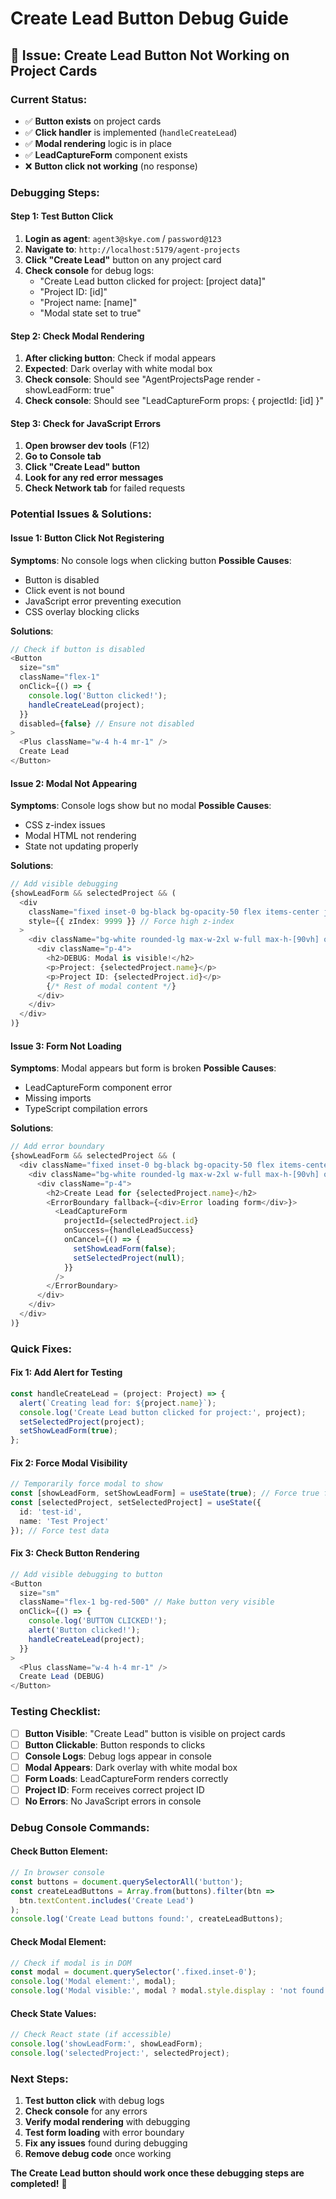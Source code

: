 # Create Lead Button Debug Guide

## 🚨 Issue: Create Lead Button Not Working on Project Cards

### **Current Status:**
- ✅ **Button exists** on project cards
- ✅ **Click handler** is implemented (`handleCreateLead`)
- ✅ **Modal rendering** logic is in place
- ✅ **LeadCaptureForm** component exists
- ❌ **Button click not working** (no response)

### **Debugging Steps:**

#### **Step 1: Test Button Click**
1. **Login as agent**: `agent3@skye.com` / `password@123`
2. **Navigate to**: `http://localhost:5179/agent-projects`
3. **Click "Create Lead"** button on any project card
4. **Check console** for debug logs:
   - "Create Lead button clicked for project: [project data]"
   - "Project ID: [id]"
   - "Project name: [name]"
   - "Modal state set to true"

#### **Step 2: Check Modal Rendering**
1. **After clicking button**: Check if modal appears
2. **Expected**: Dark overlay with white modal box
3. **Check console**: Should see "AgentProjectsPage render - showLeadForm: true"
4. **Check console**: Should see "LeadCaptureForm props: { projectId: [id] }"

#### **Step 3: Check for JavaScript Errors**
1. **Open browser dev tools** (F12)
2. **Go to Console tab**
3. **Click "Create Lead" button**
4. **Look for any red error messages**
5. **Check Network tab** for failed requests

### **Potential Issues & Solutions:**

#### **Issue 1: Button Click Not Registering**
**Symptoms**: No console logs when clicking button
**Possible Causes**:
- Button is disabled
- Click event is not bound
- JavaScript error preventing execution
- CSS overlay blocking clicks

**Solutions**:
```typescript
// Check if button is disabled
<Button 
  size="sm" 
  className="flex-1"
  onClick={() => {
    console.log('Button clicked!');
    handleCreateLead(project);
  }}
  disabled={false} // Ensure not disabled
>
  <Plus className="w-4 h-4 mr-1" />
  Create Lead
</Button>
```

#### **Issue 2: Modal Not Appearing**
**Symptoms**: Console logs show but no modal
**Possible Causes**:
- CSS z-index issues
- Modal HTML not rendering
- State not updating properly

**Solutions**:
```typescript
// Add visible debugging
{showLeadForm && selectedProject && (
  <div 
    className="fixed inset-0 bg-black bg-opacity-50 flex items-center justify-center z-50 p-4"
    style={{ zIndex: 9999 }} // Force high z-index
  >
    <div className="bg-white rounded-lg max-w-2xl w-full max-h-[90vh] overflow-y-auto">
      <div className="p-4">
        <h2>DEBUG: Modal is visible!</h2>
        <p>Project: {selectedProject.name}</p>
        <p>Project ID: {selectedProject.id}</p>
        {/* Rest of modal content */}
      </div>
    </div>
  </div>
)}
```

#### **Issue 3: Form Not Loading**
**Symptoms**: Modal appears but form is broken
**Possible Causes**:
- LeadCaptureForm component error
- Missing imports
- TypeScript compilation errors

**Solutions**:
```typescript
// Add error boundary
{showLeadForm && selectedProject && (
  <div className="fixed inset-0 bg-black bg-opacity-50 flex items-center justify-center z-50 p-4">
    <div className="bg-white rounded-lg max-w-2xl w-full max-h-[90vh] overflow-y-auto">
      <div className="p-4">
        <h2>Create Lead for {selectedProject.name}</h2>
        <ErrorBoundary fallback={<div>Error loading form</div>}>
          <LeadCaptureForm
            projectId={selectedProject.id}
            onSuccess={handleLeadSuccess}
            onCancel={() => {
              setShowLeadForm(false);
              setSelectedProject(null);
            }}
          />
        </ErrorBoundary>
      </div>
    </div>
  </div>
)}
```

### **Quick Fixes:**

#### **Fix 1: Add Alert for Testing**
```typescript
const handleCreateLead = (project: Project) => {
  alert(`Creating lead for: ${project.name}`);
  console.log('Create Lead button clicked for project:', project);
  setSelectedProject(project);
  setShowLeadForm(true);
};
```

#### **Fix 2: Force Modal Visibility**
```typescript
// Temporarily force modal to show
const [showLeadForm, setShowLeadForm] = useState(true); // Force true for testing
const [selectedProject, setSelectedProject] = useState({
  id: 'test-id',
  name: 'Test Project'
}); // Force test data
```

#### **Fix 3: Check Button Rendering**
```typescript
// Add visible debugging to button
<Button 
  size="sm" 
  className="flex-1 bg-red-500" // Make button very visible
  onClick={() => {
    console.log('BUTTON CLICKED!');
    alert('Button clicked!');
    handleCreateLead(project);
  }}
>
  <Plus className="w-4 h-4 mr-1" />
  Create Lead (DEBUG)
</Button>
```

### **Testing Checklist:**

- [ ] **Button Visible**: "Create Lead" button is visible on project cards
- [ ] **Button Clickable**: Button responds to clicks
- [ ] **Console Logs**: Debug logs appear in console
- [ ] **Modal Appears**: Dark overlay with white modal box
- [ ] **Form Loads**: LeadCaptureForm renders correctly
- [ ] **Project ID**: Form receives correct project ID
- [ ] **No Errors**: No JavaScript errors in console

### **Debug Console Commands:**

#### **Check Button Element:**
```javascript
// In browser console
const buttons = document.querySelectorAll('button');
const createLeadButtons = Array.from(buttons).filter(btn => 
  btn.textContent.includes('Create Lead')
);
console.log('Create Lead buttons found:', createLeadButtons);
```

#### **Check Modal Element:**
```javascript
// Check if modal is in DOM
const modal = document.querySelector('.fixed.inset-0');
console.log('Modal element:', modal);
console.log('Modal visible:', modal ? modal.style.display : 'not found');
```

#### **Check State Values:**
```javascript
// Check React state (if accessible)
console.log('showLeadForm:', showLeadForm);
console.log('selectedProject:', selectedProject);
```

### **Next Steps:**

1. **Test button click** with debug logs
2. **Check console** for any errors
3. **Verify modal rendering** with debugging
4. **Test form loading** with error boundary
5. **Fix any issues** found during debugging
6. **Remove debug code** once working

**The Create Lead button should work once these debugging steps are completed!** 🚀